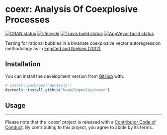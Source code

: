 
<!-- README.md is generated from README.Rmd. Please edit that file -->

# coexr: Analysis Of Coexplosive Processes

<!-- badges: start -->

[![CRAN
status](https://www.r-pkg.org/badges/version/coexr)](https://cran.r-project.org/package=coexr)
[![lifecycle](https://img.shields.io/badge/lifecycle-experimental-orange.svg)](https://www.tidyverse.org/lifecycle/#experimental)
[![Travis build
status](https://travis-ci.org/kvasilopoulos/coexr.svg?branch=master)](https://travis-ci.org/kvasilopoulos/coexr)
[![AppVeyor build
status](https://ci.appveyor.com/api/projects/status/github/kvasilopoulos/coexr?branch=master&svg=true)](https://ci.appveyor.com/project/kvasilopoulos/coexr)
<!-- badges: end -->

Testing for rational bubbles in a bivariate coexplosive vector
autoregression methodology as in [Engsted and Nielsen
(2012)](https://doi.org/10.1111/j.1368-423X.2012.00369.x)

## Installation

You can install the development version from
[GitHub](https://github.com/) with:

``` r
# install.packages("devtools")
devtools::install_github("kvasilopoulos/coexr")
```

## Usage

-----

Please note that the ‘coexr’ project is released with a [Contributor
Code of Conduct](.github/CODE_OF_CONDUCT.md). By contributing to this
project, you agree to abide by its terms.
